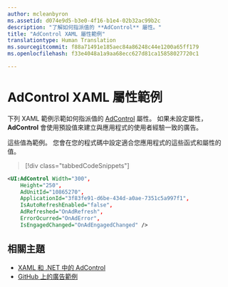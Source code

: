 ```yaml
---
author: mcleanbyron
ms.assetid: d074e9d5-b3e0-4f16-b1e4-02b32ac99b2c
description: "了解如何指派值的 **AdControl** 屬性。"
title: "AdControl XAML 屬性範例"
translationtype: Human Translation
ms.sourcegitcommit: f88a71491e185aec84a86248c44e1200a65ff179
ms.openlocfilehash: f33e4048a1a9aa68ecc627d81ca15858027720c1

---
```


# <a name="adcontrol-xaml-properties-example"></a>AdControl XAML 屬性範例

下列 XAML 範例示範如何指派值的 [AdControl](https://msdn.microsoft.com/library/windows/apps/microsoft.advertising.winrt.ui.adcontrol.aspx) 屬性。 如果未設定屬性，**AdControl** 會使用預設值來建立與應用程式的使用者經驗一致的廣告。

這些值為範例。 您會在您的程式碼中設定適合您應用程式的這些函式和屬性的值。

> [!div class="tabbedCodeSnippets"]
``` xml
<UI:AdControl Width="300",
    Height="250",
    AdUnitId="10865270",
    ApplicationId="3f83fe91-d6be-434d-a0ae-7351c5a997f1",
    IsAutoRefreshEnabled="false",
    AdRefreshed="OnAdRefresh",
    ErrorOcurred="OnAdError",
    IsEngagedChanged="OnAdEngagedChanged" />
```

## <a name="related-topics"></a>相關主題

* [XAML 和 .NET 中的 AdControl](adcontrol-in-xaml-and--net.md)
* [GitHub 上的廣告範例](http://aka.ms/githubads)

 



<!--HONumber=Dec16_HO2-->


